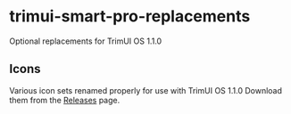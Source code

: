 # trimui-smart-pro-replacements
Optional replacements for TrimUI OS 1.1.0

## Icons
Various icon sets renamed properly for use with TrimUI OS 1.1.0
Download them from the [Releases](https://github.com/Stevearino42/trimui-smart-pro-replacements/releases) page.
